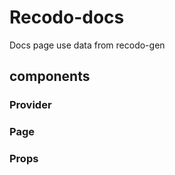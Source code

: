 # Recodo-docs

Docs page use data from recodo-gen

## components

### Provider

### Page

### Props
